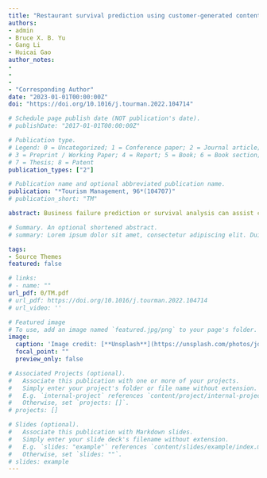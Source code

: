 ```yaml
---
title: "Restaurant survival prediction using customer-generated content: An aspect-based sentiment analysis of online reviews"
authors:
- admin
- Bruce X. B. Yu
- Gang Li
- Huicai Gao
author_notes:
- 
- 
- 
- "Corresponding Author"
date: "2023-01-01T00:00:00Z"
doi: "https://doi.org/10.1016/j.tourman.2022.104714"

# Schedule page publish date (NOT publication's date).
# publishDate: "2017-01-01T00:00:00Z"

# Publication type.
# Legend: 0 = Uncategorized; 1 = Conference paper; 2 = Journal article;
# 3 = Preprint / Working Paper; 4 = Report; 5 = Book; 6 = Book section;
# 7 = Thesis; 8 = Patent
publication_types: ["2"]

# Publication name and optional abbreviated publication name.
publication: "*Tourism Management, 96*(104707)"
# publication_short: "TM"

abstract: Business failure prediction or survival analysis can assist corporate organizations in better understanding their performance and improving decision making. Based on aspect-based sentiment analysis (ABSA), this study investigates the effect of customer-generated content (i.e., online reviews) in predicting restaurant survival using datasets for restaurants in two world famous tourism destinations in the United States. ABSA divides the overall review sentiment of each online review into five categories, namely location, tastiness, price, service, and atmosphere. By employing the machine learning–based conditional survival forest model, empirical results show that compared with overall review sentiment, aspect-based sentiment for various factors can improve the prediction performance of restaurant survival. Based on feature importance analysis, this study also highlights the effects of different types of aspect sentiment on restaurant survival prediction to identify which features of online reviews are optimal indicators of restaurant survival. 

# Summary. An optional shortened abstract.
# summary: Lorem ipsum dolor sit amet, consectetur adipiscing elit. Duis posuere tellus ac convallis placerat. Proin tincidunt magna sed ex sollicitudin condimentum.

tags:
- Source Themes
featured: false

# links:
# - name: ""
url_pdf: 0/TM.pdf
# url_pdf: https://doi.org/10.1016/j.tourman.2022.104714
# url_video: ''

# Featured image
# To use, add an image named `featured.jpg/png` to your page's folder. 
image:
  caption: 'Image credit: [**Unsplash**](https://unsplash.com/photos/jdD8gXaTZsc)'
  focal_point: ""
  preview_only: false

# Associated Projects (optional).
#   Associate this publication with one or more of your projects.
#   Simply enter your project's folder or file name without extension.
#   E.g. `internal-project` references `content/project/internal-project/index.md`.
#   Otherwise, set `projects: []`.
# projects: []

# Slides (optional).
#   Associate this publication with Markdown slides.
#   Simply enter your slide deck's filename without extension.
#   E.g. `slides: "example"` references `content/slides/example/index.md`.
#   Otherwise, set `slides: ""`.
# slides: example
---
```


